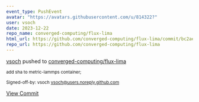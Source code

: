```yaml
---
event_type: PushEvent
avatar: "https://avatars.githubusercontent.com/u/814322?"
user: vsoch
date: 2023-12-22
repo_name: converged-computing/flux-lima
html_url: https://github.com/converged-computing/flux-lima/commit/bc2aeadef5729c4cb7f3b9cab77ad4b32eaedf1f
repo_url: https://github.com/converged-computing/flux-lima
---
```


<a href='https://github.com/vsoch' target='_blank'>vsoch</a> pushed to <a href='https://github.com/converged-computing/flux-lima' target='_blank'>converged-computing/flux-lima</a>

<small>add sha to metric-lammps container;

Signed-off-by: vsoch <vsoch@users.noreply.github.com></small>

<a href='https://github.com/converged-computing/flux-lima/commit/bc2aeadef5729c4cb7f3b9cab77ad4b32eaedf1f' target='_blank'>View Commit</a>